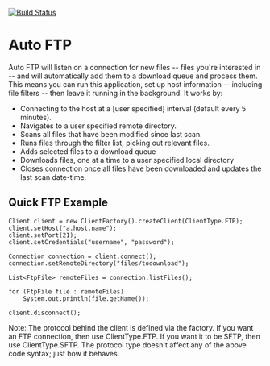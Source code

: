 [![Build Status](https://travis-ci.org/JAGFin1/auto-ftp.png?branch=master)](https://travis-ci.org/JAGFin1/auto-ftp)

Auto FTP
========

Auto FTP will listen on a connection for new files -- files you're interested in -- and will automatically add them to a download queue and process them. This means you can run this application, set up host information -- including file filters -- then leave it running in the background. It works by:

- Connecting to the host at a [user specified] interval (default every 5 minutes).
- Navigates to a user specified remote directory.
- Scans all files that have been modified since last scan.
- Runs files through the filter list, picking out relevant files.
- Adds selected files to a download queue
- Downloads files, one at a time to a user specified local directory
- Closes connection once all files have been downloaded and updates the last scan date-time.

Quick FTP Example
-----------------

    Client client = new ClientFactory().createClient(ClientType.FTP);
    client.setHost("a.host.name");
    client.setPort(21);
    client.setCredentials("username", "password");

    Connection connection = client.connect();
    connection.setRemoteDirectory("files/todownload");
  
    List<FtpFile> remoteFiles = connection.listFiles();
  
    for (FtpFile file : remoteFiles)
        System.out.println(file.getName());
    
    client.disconnect();

Note: The protocol behind the client is defined via the factory. If you want an FTP connection, then use ClientType.FTP. If you want it to be SFTP, then use ClientType.SFTP. The protocol type doesn't affect any of the above code syntax; just how it behaves.
